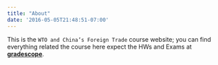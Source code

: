 ```yaml
---
title: "About"
date: '2016-05-05T21:48:51-07:00'
---
```


This is the `WTO and China’s Foreign Trade` course website; you can find everything related the course here expect the HWs and Exams at [**gradescope**](https://www.gradescope.com/courses/438036). 

